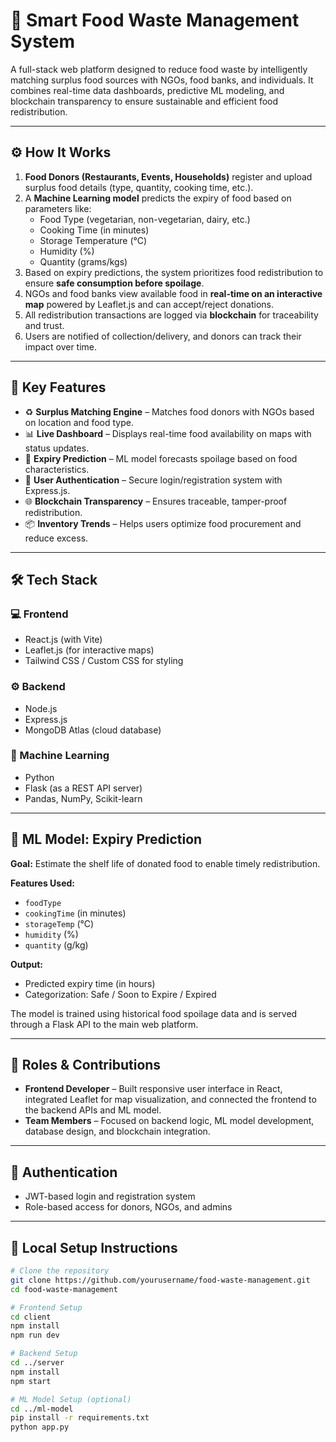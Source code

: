 # 🍱 Smart Food Waste Management System

A full-stack web platform designed to reduce food waste by intelligently matching surplus food sources with NGOs, food banks, and individuals. It combines real-time data dashboards, predictive ML modeling, and blockchain transparency to ensure sustainable and efficient food redistribution.

---

## ⚙️ How It Works

1. **Food Donors (Restaurants, Events, Households)** register and upload surplus food details (type, quantity, cooking time, etc.).
2. A **Machine Learning model** predicts the expiry of food based on parameters like:
   - Food Type (vegetarian, non-vegetarian, dairy, etc.)
   - Cooking Time (in minutes)
   - Storage Temperature (°C)
   - Humidity (%)
   - Quantity (grams/kgs)
3. Based on expiry predictions, the system prioritizes food redistribution to ensure **safe consumption before spoilage**.
4. NGOs and food banks view available food in **real-time on an interactive map** powered by Leaflet.js and can accept/reject donations.
5. All redistribution transactions are logged via **blockchain** for traceability and trust.
6. Users are notified of collection/delivery, and donors can track their impact over time.

---

## 🚀 Key Features

- ♻️ **Surplus Matching Engine** – Matches food donors with NGOs based on location and food type.
- 📊 **Live Dashboard** – Displays real-time food availability on maps with status updates.
- 🧠 **Expiry Prediction** – ML model forecasts spoilage based on food characteristics.
- 🔐 **User Authentication** – Secure login/registration system with Express.js.
- 🌐 **Blockchain Transparency** – Ensures traceable, tamper-proof redistribution.
- 📦 **Inventory Trends** – Helps users optimize food procurement and reduce excess.

---

## 🛠️ Tech Stack

### 💻 Frontend
- React.js (with Vite)
- Leaflet.js (for interactive maps)
- Tailwind CSS / Custom CSS for styling

### ⚙️ Backend
- Node.js
- Express.js
- MongoDB Atlas (cloud database)

### 🤖 Machine Learning
- Python
- Flask (as a REST API server)
- Pandas, NumPy, Scikit-learn

---

## 🔬 ML Model: Expiry Prediction

**Goal:** Estimate the shelf life of donated food to enable timely redistribution.

**Features Used:**
- `foodType`
- `cookingTime` (in minutes)
- `storageTemp` (°C)
- `humidity` (%)
- `quantity` (g/kg)

**Output:**  
- Predicted expiry time (in hours)
- Categorization: Safe / Soon to Expire / Expired

The model is trained using historical food spoilage data and is served through a Flask API to the main web platform.

---

## 👤 Roles & Contributions

- **Frontend Developer** – Built responsive user interface in React, integrated Leaflet for map visualization, and connected the frontend to the backend APIs and ML model.
- **Team Members** – Focused on backend logic, ML model development, database design, and blockchain integration.

---

## 🔐 Authentication

- JWT-based login and registration system
- Role-based access for donors, NGOs, and admins

---

## 🚀 Local Setup Instructions

```bash
# Clone the repository
git clone https://github.com/yourusername/food-waste-management.git
cd food-waste-management

# Frontend Setup
cd client
npm install
npm run dev

# Backend Setup
cd ../server
npm install
npm start

# ML Model Setup (optional)
cd ../ml-model
pip install -r requirements.txt
python app.py
